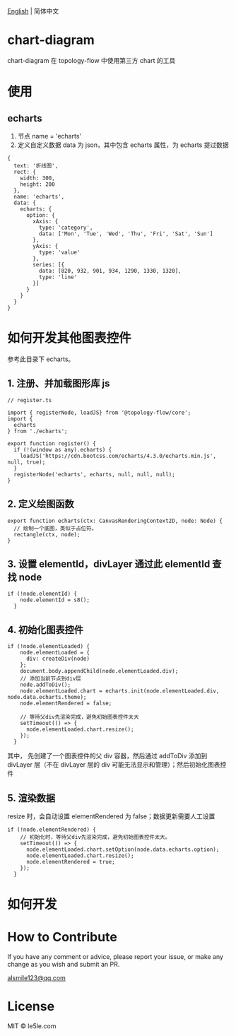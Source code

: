 [English](./README.md) | 简体中文

# chart-diagram

chart-diagram 在 topology-flow 中使用第三方 chart 的工具

# 使用

## echarts

1. 节点 name = 'echarts'
2. 定义自定义数据 data 为 json，其中包含 echarts 属性，为 echarts 提过数据

```
{
  text: '折线图',
  rect: {
    width: 300,
    height: 200
  },
  name: 'echarts',
  data: {
    echarts: {
      option: {
        xAxis: {
          type: 'category',
          data: ['Mon', 'Tue', 'Wed', 'Thu', 'Fri', 'Sat', 'Sun']
        },
        yAxis: {
          type: 'value'
        },
        series: [{
          data: [820, 932, 901, 934, 1290, 1330, 1320],
          type: 'line'
        }]
      }
    }
  }
}
```

# 如何开发其他图表控件

参考此目录下 echarts。

## 1. 注册、并加载图形库 js

```
// register.ts

import { registerNode, loadJS} from '@topology-flow/core';
import {
  echarts
} from './echarts';

export function register() {
  if (!(window as any).echarts) {
    loadJS('https://cdn.bootcss.com/echarts/4.3.0/echarts.min.js', null, true);
  }
  registerNode('echarts', echarts, null, null, null);
}
```

## 2. 定义绘图函数

```
export function echarts(ctx: CanvasRenderingContext2D, node: Node) {
  // 绘制一个底图，类似于占位符。
  rectangle(ctx, node);
}
```

## 3. 设置 elementId，divLayer 通过此 elementId 查找 node

```
if (!node.elementId) {
    node.elementId = s8();
  }
```

## 4. 初始化图表控件

```
if (!node.elementLoaded) {
    node.elementLoaded = {
      div: createDiv(node)
    };
    document.body.appendChild(node.elementLoaded.div);
    // 添加当前节点到div层
    node.addToDiv();
    node.elementLoaded.chart = echarts.init(node.elementLoaded.div, node.data.echarts.theme);
    node.elementRendered = false;

    // 等待父div先渲染完成，避免初始图表控件太大
    setTimeout(() => {
      node.elementLoaded.chart.resize();
    });
  }
```

其中， 先创建了一个图表控件的父 div 容器，然后通过 addToDiv 添加到 divLayer 层（不在 divLayer 层的 div 可能无法显示和管理）；然后初始化图表控件

## 5. 渲染数据

resize 时，会自动设置 elementRendered 为 false；数据更新需要人工设置

```
if (!node.elementRendered) {
    // 初始化时，等待父div先渲染完成，避免初始图表控件太大。
    setTimeout(() => {
      node.elementLoaded.chart.setOption(node.data.echarts.option);
      node.elementLoaded.chart.resize();
      node.elementRendered = true;
    });
  }
```

# 如何开发

# How to Contribute

If you have any comment or advice, please report your issue, or make any change as you wish and submit an PR.

alsmile123@qq.com

# License

MIT © le5le.com

